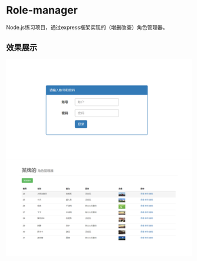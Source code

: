 # Role-manager
Node.js练习项目，通过express框架实现的（增删改查）角色管理器。

## 效果展示

![](https://github.com/Falling0/Role-manager/blob/master/my_express/public/img/%E7%99%BB%E5%BD%95.png)
![](https://github.com/Falling0/Role-manager/blob/master/my_express/public/img/%E9%A6%96%E9%A1%B5.png)
